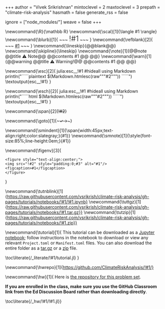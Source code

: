 
+++
author = "Vivek Srikrishnan"
mintoclevel = 2
maxtoclevel = 3
prepath = "climate-risk-analysis"
hasmath = false
generate_rss = false

ignore = ["node_modules/"]
weave = false
+++

<!--
Add here global latex commands to use throughout your pages.
-->
\newcommand{\R}{\mathbb R}
\newcommand{\scal}[1]{\langle #1 \rangle}
\newcommand{\blurb}[1]{
    ~~~
    <span style="font-size:24px;font-weight:300;">!#1</span>
    ~~~
}
\newcommand{\refblank}[2]{
    ~~~
    <a href="!#2" target="_blank" rel="noopener noreferrer">#1</a>
    ~~~
}
\newcommand{\lineskip}{@@blank@@} 
\newcommand{\skipline}{\lineskip} 
\newcommand{\note}[1]{@@note @@title ⚠ Note@@ @@contents #1 @@ @@} 
\newcommand{\warn}[1]{@@warning @@title ⚠ Warning!@@ @@contents #1 @@ @@}

\newcommand{\esc}[2]{ julia:esc__!#1 #hideall using Markdown println("\`\`\`\`\`plaintext $(Markdown.htmlesc(raw"""#2""")) \`\`\`\`\`") \textoutput{esc__!#1} }

\newcommand{\esch}[2]{ julia:esc__!#1 #hideall using Markdown println("\`\`\`\`\`html $(Markdown.htmlesc(raw"""#2""")) \`\`\`\`\`") \textoutput{esc__!#1} }

\newcommand{\span}[2]{~~~~~~!#2~~~~~~}

\newcommand{\goto}[1]{~~~✓→~~~}

\newcommand{\smindent}[1]{\span{width:45px;text-align:right;color:slategray;}{#1}} \newcommand{\smnote}[1]{\style{font-size:85%;line-height:0em;}{#1}}

\newcommand{\figenv}[3]{
~~~
<figure style="text-align:center;">
<img src="!#2" style="padding:0;#3" alt="#1"/>
<figcaption>#1</figcaption>
</figure>
~~~
}

\newcommand{\tutnblink}[1]{https://raw.githubusercontent.com/vsrikrish/climate-risk-analysis/gh-pages/tutorials/notebooks/!#1/!#1.ipynb}
\newcommand{\tuttgz}[1]{https://raw.githubusercontent.com/vsrikrish/climate-risk-analysis/gh-pages/tutorials/notebooks/!#1.tar.gz}}
\newcommand{\tutzip}[1]{https://raw.githubusercontent.com/vsrikrish/climate-risk-analysis/gh-pages/tutorials/notebooks/!#1.zip}}

\newcommand{\tutorial}[1]{ 
This tutorial can be downloaded as a [Jupyter notebook](\tutnblink{#1}); follow instructions in the notebook to download or view any relevant `Project.toml` or `Manifest.toml` files. You can also download the entire folder as a [tar.gz](\tuttgz{#1}) or a [zip](\tutzip{#1}) file.

\toc\literate{/_literate/!#1/tutorial.jl} }

\newcommand{\hwrepo}[1]{https://github.com/ClimateRiskAnalysis/!#1/}

\newcommand{\hw}[1]{ 
Here is [the repository for this problem set](\hwrepo{#1}). 

**If you are enrolled in the class, make sure you use the GitHub Classroom link from the Ed Discussion Board rather than downloading directly**.

\toc\literate{/_hw/!#1/!#1.jl}}
